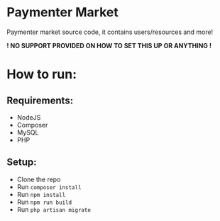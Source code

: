# Paymenter Market

Paymenter market source code, it contains users/resources and more!

**! NO SUPPORT PROVIDED ON HOW TO SET THIS UP OR ANYTHING !**


# How to run:

## Requirements:
- NodeJS
- Composer
- MySQL
- PHP

## Setup:
- Clone the repo
- Run `composer install`
- Run `npm install`
- Run `npm run build`
- Run `php artisan migrate`
